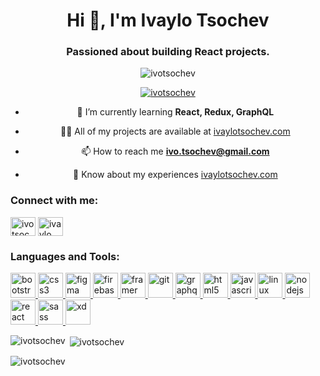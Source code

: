 <h1 align="center">Hi 👋, I'm Ivaylo Tsochev</h1>
<h3 align="center">Passioned about building React projects.</h3>

<p align="center"> <img src="https://komarev.com/ghpvc/?username=ivotsochev&label=Profile%20views&color=0e75b6&style=flat" alt="ivotsochev" /> </p>

<p align="center"> <a href="https://github.com/ryo-ma/github-profile-trophy"><img src="https://github-profile-trophy.vercel.app/?username=ivotsochev" alt="ivotsochev" /></a> </p>

<div align='center'>


- 🌱 I’m currently learning **React, Redux, GraphQL**

- 👨‍💻 All of my projects are available at [ivaylotsochev.com](ivaylotsochev.com)

- 📫 How to reach me **ivo.tsochev@gmail.com**

- 📄 Know about my experiences [ivaylotsochev.com](ivaylotsochev.com)

</div>

<h3 align="left">Connect with me:</h3>
<p align="left">
<a href="https://twitter.com/ivotsochev" target="blank"><img align="center" src="https://cdn.jsdelivr.net/npm/simple-icons@3.0.1/icons/twitter.svg" alt="ivotsochev" height="30" width="40" /></a>
<a href="https://linkedin.com/in/ivaylo tsochev" target="blank"><img align="center" src="https://cdn.jsdelivr.net/npm/simple-icons@3.0.1/icons/linkedin.svg" alt="ivaylo tsochev" height="30" width="40" /></a>
</p>

<h3 align="left">Languages and Tools:</h3>
<p align="left"> <a href="https://getbootstrap.com" target="_blank"> <img src="https://devicons.github.io/devicon/devicon.git/icons/bootstrap/bootstrap-plain.svg" alt="bootstrap" width="40" height="40"/> </a> <a href="https://www.w3schools.com/css/" target="_blank"> <img src="https://devicons.github.io/devicon/devicon.git/icons/css3/css3-original-wordmark.svg" alt="css3" width="40" height="40"/> </a> <a href="https://www.figma.com/" target="_blank"> <img src="https://www.vectorlogo.zone/logos/figma/figma-icon.svg" alt="figma" width="40" height="40"/> </a> <a href="https://firebase.google.com/" target="_blank"> <img src="https://www.vectorlogo.zone/logos/firebase/firebase-icon.svg" alt="firebase" width="40" height="40"/> </a> <a href="https://www.framer.com/" target="_blank"> <img src="https://www.vectorlogo.zone/logos/framer/framer-icon.svg" alt="framer" width="40" height="40"/> </a> <a href="https://git-scm.com/" target="_blank"> <img src="https://www.vectorlogo.zone/logos/git-scm/git-scm-icon.svg" alt="git" width="40" height="40"/> </a> <a href="https://graphql.org" target="_blank"> <img src="https://www.vectorlogo.zone/logos/graphql/graphql-icon.svg" alt="graphql" width="40" height="40"/> </a> <a href="https://www.w3.org/html/" target="_blank"> <img src="https://devicons.github.io/devicon/devicon.git/icons/html5/html5-original-wordmark.svg" alt="html5" width="40" height="40"/> </a> <a href="https://developer.mozilla.org/en-US/docs/Web/JavaScript" target="_blank"> <img src="https://devicons.github.io/devicon/devicon.git/icons/javascript/javascript-original.svg" alt="javascript" width="40" height="40"/> </a> <a href="https://www.linux.org/" target="_blank"> <img src="https://devicons.github.io/devicon/devicon.git/icons/linux/linux-original.svg" alt="linux" width="40" height="40"/> </a> <a href="https://nodejs.org" target="_blank"> <img src="https://devicons.github.io/devicon/devicon.git/icons/nodejs/nodejs-original-wordmark.svg" alt="nodejs" width="40" height="40"/> </a> <a href="https://reactjs.org/" target="_blank"> <img src="https://devicons.github.io/devicon/devicon.git/icons/react/react-original-wordmark.svg" alt="react" width="40" height="40"/> </a> <a href="https://sass-lang.com" target="_blank"> <img src="https://devicons.github.io/devicon/devicon.git/icons/sass/sass-original.svg" alt="sass" width="40" height="40"/> </a> <a href="https://www.adobe.com/products/xd.html" target="_blank"> <img src="https://cdn.worldvectorlogo.com/logos/adobe-xd.svg" alt="xd" width="40" height="40"/> </a> </p>

<p><img align="left" src="https://github-readme-stats.vercel.app/api/top-langs?username=ivotsochev&show_icons=true&locale=en&layout=compact" alt="ivotsochev" /></p>

<p>&nbsp;<img align="center" src="https://github-readme-stats.vercel.app/api?username=ivotsochev&show_icons=true&locale=en" alt="ivotsochev" /></p>

<p><img align="center" src="https://github-readme-streak-stats.herokuapp.com/?user=ivotsochev&" alt="ivotsochev" /></p>

